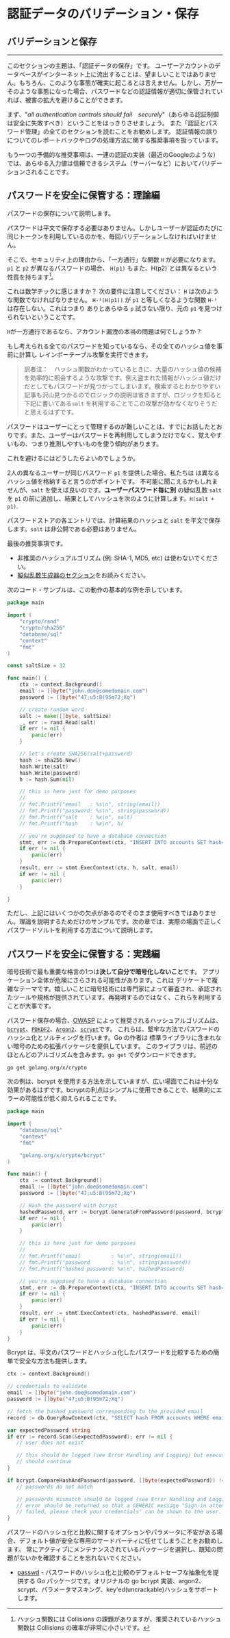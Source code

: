 認証データのバリデーション・保存
==========================================

## バリデーションと保存
----------

このセクションの主題は、「認証データの保存」です。
ユーザーアカウントのデータベースがインターネット上に流出することは、望ましいことではありません。もちろん、このような事態が確実に起こるとは言えません。しかし、万が一そのような事態になった場合、パスワードなどの認証情報が適切に保管されていれば、被害の拡大を避けることができます。

まず、"_all authentication controls should fail　securely_"（あらゆる認証制御は安全に失敗すべき）ということをはっきりさせましょう。
また「認証とパスワード管理」の全てのセクションを読むことをお勧めします。
認証情報の誤りについてのレポートバックやログの処理方法に関する推奨事項を扱っています。

もう一つの予備的な推奨事項は、一連の認証の実装（最近のGoogleのような）では、あらゆる入力値は信頼できるシステム（サーバーなど）においてバリデーションされることです。

## パスワードを安全に保管する：理論編

パスワードの保存について説明します。

パスワードは平文で保存する必要はありません。しかしユーザーが認証のたびに同じトークンを利用しているのかを、毎回バリデーションしなければいけません。

そこで、セキュリティ上の理由から、「一方通行」な関数 `H` が必要になります。
 `p1` と `p2` が異なるパスワードの場合、 `H(p1)` もまた、H(p2)`とは異なるという性質を持ちます[^1]。

これは数学チックに感じますか？
次の要件に注意してください： `H` は次のような関数でなければなりません。
`H-¹(H(p1))` が `p1` と等しくなるような関数 `H-¹` は存在しない。これはつまり
ありとあらゆる `p` 試さない限り、元の `p1` を見つけられないということです。


`H`が一方通行であるなら、アカウント漏洩の本当の問題は何でしょうか？

もし考えられる全てのパスワードを知っているなら、その全てのハッシュ値を事前に計算し
レインボーテーブル攻撃を実行できます。
> 訳者注：　ハッシュ関数がわかっているときに、大量のハッシュ値の候補を効率的に照会するような攻撃です。例え盗まれた情報がハッシュ値だけだとしてもパスワードが見つかってしまいます。検索するとわかりやすい記事も沢山見つかるのでロジックの説明は省きますが、ロジックを知ると下記に書いてある`salt` を利用することでこの攻撃が効かなくなりそうだと思えるはずです。

パスワードはユーザーにとって管理するのが難しいことは、すでにお話したとおりです。また、ユーザーはパスワードを再利用してしまうだけでなく、覚えやすいもの、つまり推測しやすいものを使う傾向があります。

これを避けるにはどうしたらよいのでしょうか。

2人の異なるユーザーが同じパスワード `p1` を提供した場合、私たちは
は異なるハッシュ値を格納すると言うのがポイントです。
不可能に聞こえるかもしれませんが、`salt` を使えば良いのです。**ユーザーパスワード毎に別** の疑似乱数 `salt` を `p1` の前に追加し、結果としてハッシュを次のように計算します。`H(salt + p1)`.

パスワードストアの各エントリでは、計算結果のハッシュと
`salt` を平文で保存します。`salt` は非公開である必要はありません。

最後の推奨事項です。
* 非推奨のハッシュアルゴリズム (例: SHA-1, MD5, etc) は使わないでください。
* [擬似乱数生成器のセクション][1]をお読みください。

次のコード・サンプルは、この動作の基本的な例を示しています。

```go
package main

import (
    "crypto/rand"
    "crypto/sha256"
    "database/sql"
    "context"
    "fmt"
)

const saltSize = 32

func main() {
    ctx := context.Background()
    email := []byte("john.doe@somedomain.com")
    password := []byte("47;u5:B(95m72;Xq")

    // create random word
    salt := make([]byte, saltSize)
    _, err := rand.Read(salt)
    if err != nil {
        panic(err)
    }

    // let's create SHA256(salt+password)
    hash := sha256.New()
    hash.Write(salt)
    hash.Write(password)
    h := hash.Sum(nil)

    // this is here just for demo purposes
    //
    // fmt.Printf("email   : %s\n", string(email))
    // fmt.Printf("password: %s\n", string(password))
    // fmt.Printf("salt    : %x\n", salt)
    // fmt.Printf("hash    : %x\n", h)

    // you're supposed to have a database connection
    stmt, err := db.PrepareContext(ctx, "INSERT INTO accounts SET hash=?, salt=?, email=?")
    if err != nil {
        panic(err)
    }
    result, err := stmt.ExecContext(ctx, h, salt, email)
    if err != nil {
        panic(err)
    }

}
```

ただし、上記にはいくつかの欠点があるのでそのまま使用すべきではありません。理論を説明するためだけのサンプルです。次の章では、実際の場面で正しくパスワードソルトを利用する方法について説明します。

## パスワードを安全に保管する：実践編

暗号技術で最も重要な格言の1つは**決して自分で暗号化しないこと**です。
アプリケーション全体が危険にさらされる可能性があります。これは
デリケートで複雑なテーマです。嬉しいことに暗号技術には専門家によって審査され、承認されたツールや規格が提供されています。再発明するのではなく、これらを利用することが大事です。

パスワード保存の場合、[OWASP][2] によって推奨されるハッシュアルゴリズムは、[`bcrypt`][2]、[`PDKDF2`][3]、[`Argon2`][4]、[`scrypt`][5]です。
これらは、堅牢な方法でパスワードのハッシュ化とソルティングを行います。Go の作者は
標準ライブラリに含まれない暗号のための拡張パッケージを提供しています。
このライブラリは、前述のほとんどのアルゴリズムを含みます。`go get` でダウンロードできます。

```
go get golang.org/x/crypto
```

次の例は、bcrypt を使用する方法を示していますが、広い場面でこれは十分な効果があるはずです。bcryptの利点はシンプルに使用できることで、結果的にエラーの可能性が低く抑えられることです。

```go
package main

import (
    "database/sql"
    "context"
    "fmt"

    "golang.org/x/crypto/bcrypt"
)

func main() {
    ctx := context.Background()
    email := []byte("john.doe@somedomain.com")
    password := []byte("47;u5:B(95m72;Xq")

    // Hash the password with bcrypt
    hashedPassword, err := bcrypt.GenerateFromPassword(password, bcrypt.DefaultCost)
    if err != nil {
        panic(err)
    }

    // this is here just for demo purposes
    //
    // fmt.Printf("email          : %s\n", string(email))
    // fmt.Printf("password       : %s\n", string(password))
    // fmt.Printf("hashed password: %x\n", hashedPassword)

    // you're supposed to have a database connection
    stmt, err := db.PrepareContext(ctx, "INSERT INTO accounts SET hash=?, email=?")
    if err != nil {
        panic(err)
    }
    result, err := stmt.ExecContext(ctx, hashedPassword, email)
    if err != nil {
        panic(err)
    }
}
```

Bcrypt は、平文のパスワードとハッシュ化したパスワードを比較するための簡単で安全な方法も提供します。

 ```go
 ctx := context.Background()

 // credentials to validate
 email := []byte("john.doe@somedomain.com")
 password := []byte("47;u5:B(95m72;Xq")

// fetch the hashed password corresponding to the provided email
record := db.QueryRowContext(ctx, "SELECT hash FROM accounts WHERE email = ? LIMIT 1", email)

var expectedPassword string
if err := record.Scan(&expectedPassword); err != nil {
    // user does not exist

    // this should be logged (see Error Handling and Logging) but execution
    // should continue
}

if bcrypt.CompareHashAndPassword(password, []byte(expectedPassword)) != nil {
    // passwords do not match

    // passwords mismatch should be logged (see Error Handling and Logging)
    // error should be returned so that a GENERIC message "Sign-in attempt has
    // failed, please check your credentials" can be shown to the user.
}
 ```

パスワードのハッシュ化と比較に関するオプションやパラメータに不安がある場合、デフォルト値が安全な専用のサードパーティに任せてしまうことをお勧めします。
常にアクティブにメンテナンスされているパッケージを選択し、既知の問題がないかを確認することを忘れないでください。

* [passwd][6] - パスワードのハッシュ化と比較のデフォルトセーフな抽象化を提供する Go パッケージです。オリジナルの go bcrypt 実装、argon2、scrypt、パラメータマスキング、key'ed(uncrackable)ハッシュをサポートします。

[^1]: ハッシュ関数には Collisions の課題がありますが、推奨されているハッシュ関数は Collisions の確率が非常に小さいです。

[1]: ../cryptographic-practices/pseudo-random-generators.md
[2]: https://www.owasp.org/index.php/Password_Storage_Cheat_Sheet
[3]: https://godoc.org/golang.org/x/crypto/bcrypt
[4]: https://github.com/p-h-c/phc-winner-argon2
[5]: https://godoc.org/golang.org/x/crypto/pbkdf2
[6]: https://github.com/ermites-io/passwd
